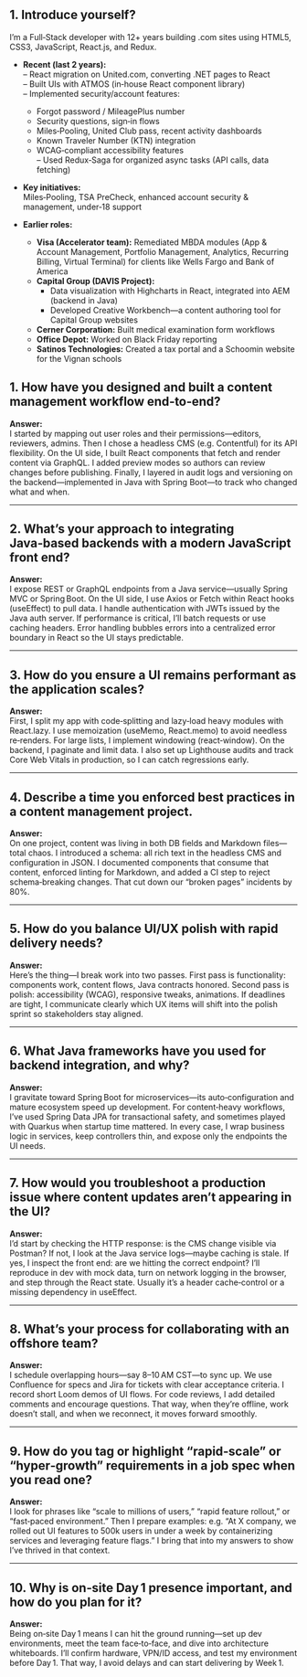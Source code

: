 ## 1. Introduce yourself?

I’m a Full‑Stack developer with 12+ years building .com sites using HTML5, CSS3, JavaScript, React.js, and Redux.

- **Recent (last 2 years):**  
  – React migration on United.com, converting .NET pages to React  
  – Built UIs with ATMOS (in‑house React component library)  
  – Implemented security/account features:

  - Forgot password / MileagePlus number
  - Security questions, sign‑in flows
  - Miles‑Pooling, United Club pass, recent activity dashboards
  - Known Traveler Number (KTN) integration
  - WCAG‑compliant accessibility features  
    – Used Redux‑Saga for organized async tasks (API calls, data fetching)

- **Key initiatives:**  
  Miles‑Pooling, TSA PreCheck, enhanced account security & management, under‑18 support

- **Earlier roles:**
  - **Visa (Accelerator team):** Remediated MBDA modules (App & Account Management, Portfolio Management, Analytics, Recurring Billing, Virtual Terminal) for clients like Wells Fargo and Bank of America
  - **Capital Group (DAVIS Project):**
    - Data visualization with Highcharts in React, integrated into AEM (backend in Java)
    - Developed Creative Workbench—a content authoring tool for Capital Group websites
  - **Cerner Corporation:** Built medical examination form workflows
  - **Office Depot:** Worked on Black Friday reporting
  - **Satinos Technologies:** Created a tax portal and a Schoomin website for the Vignan schools

## 1. How have you designed and built a content management workflow end‑to‑end?

**Answer:**  
I started by mapping out user roles and their permissions—editors, reviewers, admins. Then I chose a headless CMS (e.g. Contentful) for its API flexibility. On the UI side, I built React components that fetch and render content via GraphQL. I added preview modes so authors can review changes before publishing. Finally, I layered in audit logs and versioning on the backend—implemented in Java with Spring Boot—to track who changed what and when.

---

## 2. What’s your approach to integrating Java‑based backends with a modern JavaScript front end?

**Answer:**  
I expose REST or GraphQL endpoints from a Java service—usually Spring MVC or Spring Boot. On the UI side, I use Axios or Fetch within React hooks (useEffect) to pull data. I handle authentication with JWTs issued by the Java auth server. If performance is critical, I’ll batch requests or use caching headers. Error handling bubbles errors into a centralized error boundary in React so the UI stays predictable.

---

## 3. How do you ensure a UI remains performant as the application scales?

**Answer:**  
First, I split my app with code‑splitting and lazy‑load heavy modules with React.lazy. I use memoization (useMemo, React.memo) to avoid needless re‑renders. For large lists, I implement windowing (react‑window). On the backend, I paginate and limit data. I also set up Lighthouse audits and track Core Web Vitals in production, so I can catch regressions early.

---

## 4. Describe a time you enforced best practices in a content management project.

**Answer:**  
On one project, content was living in both DB fields and Markdown files—total chaos. I introduced a schema: all rich text in the headless CMS and configuration in JSON. I documented components that consume that content, enforced linting for Markdown, and added a CI step to reject schema‑breaking changes. That cut down our “broken pages” incidents by 80%.

---

## 5. How do you balance UI/UX polish with rapid delivery needs?

**Answer:**  
Here’s the thing—I break work into two passes. First pass is functionality: components work, content flows, Java contracts honored. Second pass is polish: accessibility (WCAG), responsive tweaks, animations. If deadlines are tight, I communicate clearly which UX items will shift into the polish sprint so stakeholders stay aligned.

---

## 6. What Java frameworks have you used for backend integration, and why?

**Answer:**  
I gravitate toward Spring Boot for microservices—its auto‑configuration and mature ecosystem speed up development. For content‑heavy workflows, I’ve used Spring Data JPA for transactional safety, and sometimes played with Quarkus when startup time mattered. In every case, I wrap business logic in services, keep controllers thin, and expose only the endpoints the UI needs.

---

## 7. How would you troubleshoot a production issue where content updates aren’t appearing in the UI?

**Answer:**  
I’d start by checking the HTTP response: is the CMS change visible via Postman? If not, I look at the Java service logs—maybe caching is stale. If yes, I inspect the front end: are we hitting the correct endpoint? I’ll reproduce in dev with mock data, turn on network logging in the browser, and step through the React state. Usually it’s a header cache‑control or a missing dependency in useEffect.

---

## 8. What’s your process for collaborating with an offshore team?

**Answer:**  
I schedule overlapping hours—say 8–10 AM CST—to sync up. We use Confluence for specs and Jira for tickets with clear acceptance criteria. I record short Loom demos of UI flows. For code reviews, I add detailed comments and encourage questions. That way, when they’re offline, work doesn’t stall, and when we reconnect, it moves forward smoothly.

---

## 9. How do you tag or highlight “rapid‑scale” or “hyper‑growth” requirements in a job spec when you read one?

**Answer:**  
I look for phrases like “scale to millions of users,” “rapid feature rollout,” or “fast‑paced environment.” Then I prepare examples: e.g. “At X company, we rolled out UI features to 500k users in under a week by containerizing services and leveraging feature flags.” I bring that into my answers to show I’ve thrived in that context.

---

## 10. Why is on‑site Day 1 presence important, and how do you plan for it?

**Answer:**  
Being on‑site Day 1 means I can hit the ground running—set up dev environments, meet the team face‑to‑face, and dive into architecture whiteboards. I’ll confirm hardware, VPN/ID access, and test my environment before Day 1. That way, I avoid delays and can start delivering by Week 1.
